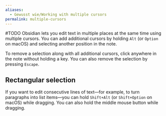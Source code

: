```yaml
---
aliases:
  - Gewusst wie/Working with multiple cursors
permalink: multiple-cursors
---
```

#TODO
Obsidian lets you edit text in multiple places at the same time using multiple cursors. You can add additional cursors by holding `Alt` (or `Option` on macOS) and selecting another position in the note.

To remove a selection along with all additional cursors, click anywhere in the note without holding a key. You can also remove the selection by pressing `Escape`.

## Rectangular selection

If you want to edit consecutive lines of text—for example, to turn paragraphs into list items—you can hold `Shift+Alt` (or `Shift+Option` on macOS) while dragging. You can also hold the middle mouse button while dragging.
